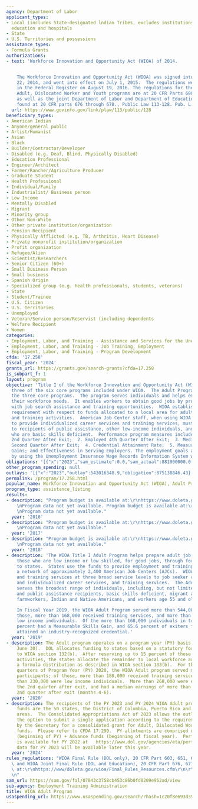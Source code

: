 ```yaml
---
agency: Department of Labor
applicant_types:
- Local (includes State-designated lndian Tribes, excludes institutions of higher
  education and hospitals
- State
- U.S. Territories and possessions
assistance_types:
- Formula Grants
authorizations:
- text: 'Workforce Innovation and Opportunity Act (WIOA) of 2014.


    The Workforce Innovation and Opportunity Act (WIOA) was signed into law on July
    22, 2014, and went into effect on July 1, 2015.  The regulations were published
    in the Federal Register on August 19, 2016. The regulations for the Title I WIOA
    Adult, Dislocated Worker and Youth programs are at 20 CFR Parts 680 through 683,
    as well as the joint Department of Labor and Department of Education regulations
    found at 20 CFR parts 676 through 678., Public Law 113-128. Pub. L. 113, 128.'
  url: https://www.govinfo.gov/link/plaw/113/public/128
beneficiary_types:
- American Indian
- Anyone/general public
- Artist/Humanist
- Asian
- Black
- Builder/Contractor/Developer
- Disabled (e.g. Deaf, Blind, Physically Disabled)
- Education Professional
- Engineer/Architect
- Farmer/Rancher/Agriculture Producer
- Graduate Student
- Health Professional
- Individual/Family
- Industrialist/ Business person
- Low Income
- Mentally Disabled
- Migrant
- Minority group
- Other Non-White
- Other private institution/organization
- Pension Recipient
- Physically Afflicted (e.g. TB, Arthritis, Heart Disease)
- Private nonprofit institution/organization
- Profit organization
- Refugee/Alien
- Scientist/Researchers
- Senior Citizen (60+)
- Small Business Person
- Small business
- Spanish Origin
- Specialized group (e.g. health professionals, students, veterans)
- State
- Student/Trainee
- U.S. Citizen
- U.S. Territories
- Unemployed
- Veteran/Service person/Reservist (including dependents
- Welfare Recipient
- Women
categories:
- Employment, Labor, and Training - Assistance and Services for the Unemployed
- Employment, Labor, and Training - Job Training, Employment
- Employment, Labor, and Training - Program Development
cfda: '17.258'
fiscal_year: '2024'
grants_url: https://grants.gov/search-grants?cfda=17.258
is_subpart_f: 1
layout: program
objective: 'Title I of the Workforce Innovation and Opportunity Act (WIOA) authorized
  three of the six core programs included under WIOA.  The Adult Program is one of
  the three core programs.  The program serves individuals and helps employers meet
  their workforce needs.  It enables workers to obtain good jobs by providing them
  with job search assistance and training opportunities.  WIOA establishes a priority
  requirement with respect to funds allocated to a local area for adult employment
  and training activities.  American Job Center staff, when using WIOA Adult funds
  to provide individualized career services and training services, must give priority
  to recipients of public assistance, other low-income individuals, and individuals
  who are basic skills deficient.  Performance program measures include: 1. Employed
  2nd Quarter After Exit;  2. Employed 4th Quarter After Exit;  3. Median Earnings
  Second Quarter After Exit;  4. Credential Attainment Rate;  5. Measurable Skills
  Gains; and Effectiveness in Serving Employers. The employment goals are measured
  by using the Unemployment Insurance Wage Records Information System whenever possible.'
obligations: '[{"x":"2023","sam_estimate":0.0,"sam_actual":881000000.0,"usa_spending_actual":888639213.24},{"x":"2024","sam_estimate":0.0,"sam_actual":879000000.0,"usa_spending_actual":888209653.68},{"x":"2025","sam_estimate":0.0,"sam_actual":881000000.0,"usa_spending_actual":0.0}]'
other_program_spending: null
outlays: '[{"x":"2023","outlay":543016348.9,"obligation":875138846.43},{"x":"2024","outlay":12482447.91,"obligation":186003197.25},{"x":"2025","outlay":0.0,"obligation":0.0}]'
permalink: /program/17.258.html
popular_name: Workforce Innovation and Opportunity Act (WIOA), Adult Programs
program_type: assistance_listing
results:
- description: "Program budget is available at:\r\nhttps://www.doleta.gov/budget/\r\
    \nProgram data not yet available. Program budget is available at:\r\nhttps://www.doleta.gov/budget\r\
    \nProgram data not yet available."
  year: '2016'
- description: "Program budget is available at:\r\nhttps://www.doleta.gov/budget/\r\
    \nProgram data not yet available."
  year: '2017'
- description: "Program budget is available at:\r\nhttps://www.doleta.gov/budget/\r\
    \nProgram data not yet available."
  year: '2018'
- description: 'The WIOA Title I Adult Program helps prepare adult job seekers, particularly
    those who are low income or low skilled, for good jobs, through formula grants
    to states.  States use the funds to provide employment and training services through
    a network of approximately 2,400 American Job Centers (AJCs).  WIOA provides employment
    and training services at three broad service levels to job seeker customers: basic
    and individualized career services, and training services.  The Adult Program
    serves the broadest range of individuals, including, but not limited to, low income
    and public assistance recipients, basic skills deficient, migrant and seasonal
    farmworkers, Indian and Native Americans, and workers age 55 and older.

    In Fiscal Year 2019, the WIOA Adult Program served more than 544,000 participants.  Of
    those, more than 168,000 received training services, and more than 108,000 were
    low income individuals.  Of the more than 168,000 individuals in training, 45.8
    percent had a Measurable Skills Gain, and 65.6 percent of exiters from training
    attained an industry-recognized credential.'
  year: '2019'
- description: The Adult program operates on a program year (PY) basis (July 1 through
    June 30).  DOL allocates funding to states based on a statutory formula pursuant
    to WIOA section 132(b).  After reserving up to 15 percent of those funds for statewide
    activities, the states allocate the remainder to local workforce areas based on
    a formula distribution as described in WIOA section 133(b).  For the first three
    quarters of Program Year (PY) 2020, the WIOA Adult program served more than 370,000
    participants; of those, more than 188,000 received training services, and more
    than 230,000 were low income individuals.  More than 268,000 were employed in
    the 2nd quarter after exit, and had a median earnings of more than $7,400 in the
    2nd quarter after exit (months 4-6).
  year: '2020'
- description: The recipients of the PY 2023 and PY 2024 WIOA Adult program obligated
    funds are the 50 states, the District of Columbia, Puerto Rico and the outlying
    areas.  The Consolidated Appropriations Act of 2023 allows the outlying areas
    the option to submit a single application according to the requirements established
    by the Secretary for a consolidated grant for Adult, Dislocated Worker and Youth
    funds.  Please refer to CFDA 17.290.  PY allotments are comprised of Base funds
    (beginning of PY) + Advance funds (beginning of fiscal year).  Performance data
    is available for PY 2022 at   https://www.dol.gov/agencies/eta/performance/wioa-performance.  Performance
    data for PY 2023 will be available later this year.
  year: '2024'
rules_regulations: "WIOA Final Rule (DOL only), 20 CFR Part 603, 651, 652 et.al.,\
  \ and WIOA Joint Final Rule (DOL and Education), 20 CFR Part 676, 677, 678 are available\
  \ at:\r\nhttps://www/doleta.gov/wioa/Final_Rules_Resources.cfm\r\n\r\n\r\n\r\n\r\
  \n"
sam_url: https://sam.gov/fal/07843c3758cb453c86b0fd0209e952ad/view
sub-agency: Employment Training Administration
title: WIOA Adult Program
usaspending_url: https://www.usaspending.gov/search/?hash=1c20f8e693d35fcae1aaec124e6ce7e4
---
```

